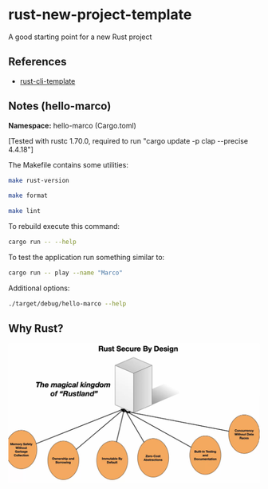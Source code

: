 # rust-new-project-template
A good starting point for a new Rust project

## References

* [rust-cli-template](https://github.com/kbknapp/rust-cli-template)

## Notes (hello-marco)

**Namespace:** hello-marco (Cargo.toml)

[Tested with rustc 1.70.0, required to run "cargo update -p clap --precise 4.4.18"]

The Makefile contains some utilities:
```bash
make rust-version
```

```bash
make format
```

```bash
make lint
```

To rebuild execute this command:
```bash
cargo run -- --help
```

To test the application run something similar to: 
```bash
cargo run -- play --name "Marco"
```

Additional options:
```bash
./target/debug/hello-marco --help
```


## Why Rust?

![Example Image](images/rust-secure-by-design.png)
